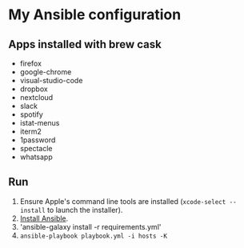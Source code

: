 # My Ansible configuration

## Apps installed with brew cask
- firefox
- google-chrome
- visual-studio-code
- dropbox
- nextcloud
- slack
- spotify
- istat-menus
- iterm2
- 1password
- spectacle
- whatsapp

## Run 

1. Ensure Apple's command line tools are installed (`xcode-select --install` to launch the installer).
2. [Install Ansible](http://docs.ansible.com/intro_installation.html).
3. 'ansible-galaxy install -r requirements.yml' 
4. `ansible-playbook playbook.yml -i hosts -K`
